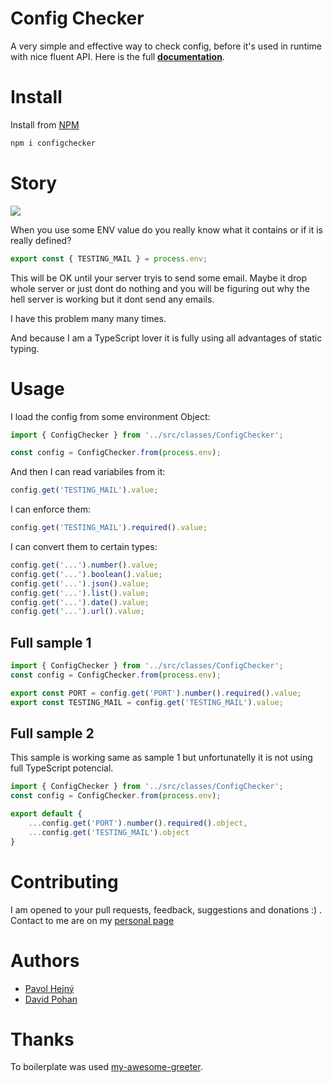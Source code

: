 # Config Checker

A very simple and effective way to check config, before it's used in runtime with nice fluent API. Here is the full **[documentation](https://hejny.github.io/configchecker/)**.

# Install

Install from [NPM](https://www.npmjs.com/package/configchecker)

```bash
npm i configchecker
```

# Story

![](https://media.giphy.com/media/ptmLwmjuFw2yI/giphy.gif)

When you use some ENV value do you really know what it contains or if it is really defined?

```typescript
export const { TESTING_MAIL } = process.env;
```

This will be OK until your server tryis to send some email. Maybe it drop whole server or just dont do nothing and you will be figuring out why the hell server is working but it dont send any emails.

I have this problem many many times.

And because I am a TypeScript lover it is fully using all advantages of static typing.

# Usage


I load the config from some environment Object:

```typescript
import { ConfigChecker } from '../src/classes/ConfigChecker';

const config = ConfigChecker.from(process.env);
```

And then I can read variabiles from it:

```typescript
config.get('TESTING_MAIL').value;
```


I can enforce them:

```typescript
config.get('TESTING_MAIL').required().value;
```


I can convert them to certain types:

```typescript
config.get('...').number().value;
config.get('...').boolean().value;
config.get('...').json().value;
config.get('...').list().value;
config.get('...').date().value;
config.get('...').url().value;
```

## Full sample 1

```typescript
import { ConfigChecker } from '../src/classes/ConfigChecker';
const config = ConfigChecker.from(process.env);

export const PORT = config.get('PORT').number().required().value;
export const TESTING_MAIL = config.get('TESTING_MAIL').value;
```

## Full sample 2

This sample is working same as sample 1 but unfortunatelly it is not using full TypeScript potencial.

```typescript
import { ConfigChecker } from '../src/classes/ConfigChecker';
const config = ConfigChecker.from(process.env);

export default {
    ...config.get('PORT').number().required().object,
    ...config.get('TESTING_MAIL').object
}
```


# Contributing

I am opened to your pull requests, feedback, suggestions and donations :) . Contact to me are on my [personal page](https://www.pavolhejny.com)




# Authors

- [Pavol Hejný](https://github.com/hejny)
- [David Pohan](https://github.com/pohy)


# Thanks

To boilerplate was used [my-awesome-greeter](https://github.com/caki0915/my-awesome-greeter).
